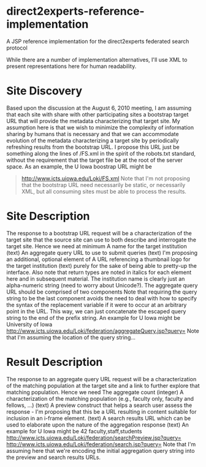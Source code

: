 # direct2experts-reference-implementation
A JSP reference implementation for the direct2experts federated search protocol

While there are a number of implementation alternatives, I'll use XML to present representations here for human readability.
# Site Discovery
Based upon the discussion at the August 6, 2010 meeting, I am assuming that each site with share with other participating sites a bootstrap target URL that will provide the metadata characterizing that target site.  My assumption here is that we wish to minimize the complexity of information sharing by humans that is necessary and that we can accommodate evolution of the metadata characterizing a target site by periodically refreshing results from the bootstrap URL.  I propose this URL just be something along the lines of
<bootstrap-URL-prefix>/FS.xml
in the spirit of the robots.txt standard, without the requirement that the target file be at the root of the server space.  As an example, the U Iowa boostrap URL might be
> http://www.icts.uiowa.edu/Loki/FS.xml
Note that I'm not proposing that the bootstrap URL need necessarily be static, or necessarily XML, but all consuming sites must be able to process the results.
# Site Description
The response to a bootstrap URL request will be a characterization of the target site that the source site can use to both describe and interrogate the target site.  Hence we need at minimum
A name for the target institution (text)﻿﻿
An aggregate query URL to use to submit queries (text)
I'm proposing an additional, optional element of
A URL referencing a thumbnail logo for the target institution (text)
purely for the sake of being able to pretty-up the interface.  Also note that return types are noted in italics for each element here and in subsequent material.
The institution name is clearly just an alpha-numeric string (need to worry about Unicode?).  The aggregate query URL should be comprised of two components
<aggregate-query-URL-prefix><query-string>
Note that requiring the query string to be the last component avoids the need to deal with how to specify the syntax of the replacement variable if it were to occur at an arbitrary point in the URL.  This way, we can just concatenate the escaped query string to the end of the prefix string.
An example for U Iowa might be
<site-description>
   <name>University of Iowa</name>
   <aggregate-query>http://www.icts.uiowa.edu/Loki/federation/aggregateQuery.jsp?query=</aggregate-query>
</site-description>
Note that I'm assuming the location of the query string...
# Result Description
The response to an aggregate query URL request will be a characterization of the matching population at the target site and a link to further explore that matching population.  Hence we need
The aggregate count (integer)
A characterization of the matching population (e.g., faculty only, faculty and fellows, ...) (text)
A preview construct that helps a search user assess the response - I'm proposing that this be a URL resulting in content suitable for inclusion in an i-frame element. (text)
A search results URL which can be used to elaborate upon the nature of the aggregation response (text)
An example for U Iowa might be
<aggregation-result>
   <count>42</count>
   <population-type>faculty,staff,students</population-type>
   <preview-URL>http://www.icts.uiowa.edu/Loki/federation/searchPreview.jsp?query=<query-string></preview-URL>
   <search-results-URL>http://www.icts.uiowa.edu/Loki/federation/search.jsp?query=<query-string></search-results-URL>
</aggregation-result>
Note that I'm assuming here that we're encoding the initial aggregation query string into the preview and search results URLs.
